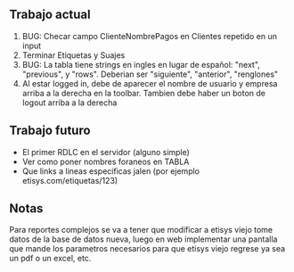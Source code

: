 ## Trabajo actual
1. BUG: Checar campo ClienteNombrePagos en Clientes repetido en un input
2. Terminar Etiquetas y Suajes
3. BUG: La tabla tiene strings en ingles en lugar de español: "next", "previous", y "rows". Deberian ser "siguiente", "anterior", "renglones"
4. Al estar logged in, debe de aparecer el nombre de usuario y empresa arriba a la derecha en la toolbar. Tambien debe haber un boton de logout arriba a la derecha

## Trabajo futuro
- El primer RDLC en el servidor (alguno simple)
- Ver como poner nombres foraneos en TABLA
- Que links a lineas especificas jalen (por ejemplo etisys.com/etiquetas/123)

## Notas
  Para reportes complejos se va a tener que modificar a etisys viejo tome datos de la base de datos nueva, luego en web implementar una pantalla 
  que mande los parametros necesarios para que etisys viejo regrese ya sea un pdf o un excel, etc.